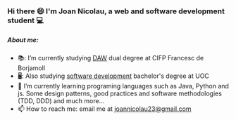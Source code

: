 ### Hi there :smile: I'm Joan Nicolau, a web and software development student 💻

##### About me:

- 📚: I’m currently studying <a href="https://www.cifpfbmoll.eu/cfgs-desenvolupament-daplicacions-web/">DAW</a> dual degree at CIFP Francesc de Borjamoll 
- 🖥️: Also studying <a href="https://studies.uoc.edu/en/bachelors-degrees/software-development/presentation">software development</a> bachelor's degree at UOC 
- 🌱 I’m currently learning programing languages such as Java, Python and js. Some design patterns, good practices and software methodologies (TDD, DDD) and much more...
- 📫 How to reach me: email me at joannicolau23@gmail.com
